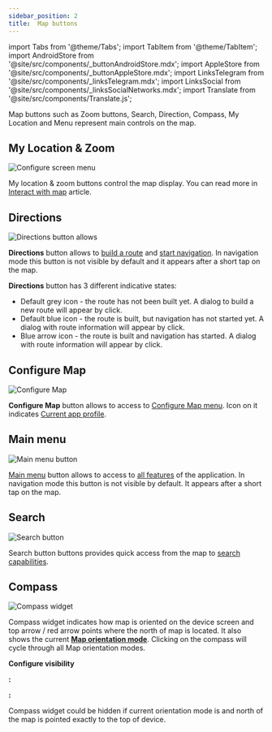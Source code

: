 ```yaml
---
sidebar_position: 2
title:  Map buttons
---
```


import Tabs from '@theme/Tabs';
import TabItem from '@theme/TabItem';
import AndroidStore from '@site/src/components/_buttonAndroidStore.mdx';
import AppleStore from '@site/src/components/_buttonAppleStore.mdx';
import LinksTelegram from '@site/src/components/_linksTelegram.mdx';
import LinksSocial from '@site/src/components/_linksSocialNetworks.mdx';
import Translate from '@site/src/components/Translate.js';


Map buttons such as Zoom buttons, Search, Direction, Compass, My Location and Menu represent main controls on the map.


## My Location & Zoom

![Configure screen menu](@site/static/img/widgets/location_zoom_buttons.png)

My location & zoom buttons control the map display. You can read more in [Interact with map](/docs/documentation/map/interact-with-map#my-location--zoom) article.

## Directions

![Directions button allows](@site/static/img/widgets/directions_button_allows.png)

**Directions** button allows to [build a route](/docs/documentation/navigation) and [start navigation](/docs/documentation/navigation). In navigation mode this button is not visible by default and it appears after a short tap on the map.

**Directions** button has 3 different indicative states:
- Default grey icon - the route has not been built yet. A dialog to build a new route will appear by click.
- Default blue icon - the route is built, but navigation has not started yet. A dialog with route information will appear by click.
- Blue arrow icon - the route is built and navigation has started. A dialog with route information will appear by click.

## Configure Map

![Configure Map](@site/static/img/widgets/configure_map.png)

**Configure Map** button allows to access to [Configure Map menu](/docs/documentation/map/configure-map-menu). Icon on it indicates [Current app profile](/docs/documentation/personal/profiles).

## Main menu

![Main menu button](@site/static/img/widgets/main_menu_button.png)

[Main menu](/docs/documentation/start-with/main-menu) button allows to access to [all features](/docs/documentation/main-menu) of the application. In navigation mode this button is not visible by default. It appears after a short tap on the map.

## Search

![Search button](@site/static/img/widgets/search_button.png)

Search button buttons provides quick access from the map to [search capabilities](/docs/documentation/search/).

## Compass

![Compass widget](@site/static/img/widgets/compass_widget.png)

Compass widget indicates how map is oriented on the device screen and top arrow / red arrow points where the north of map is located. It also shows the current **[Map orientation mode](/docs/documentation/map/interact-with-map#map-orientation--compass)**. Clicking on the compass will cycle through all Map orientation modes.

**Configure visibility**

**<Translate android="true" ids="android_button_seq"/>:** <Translate android="true" ids="shared_string_menu,map_widget_config,map_widget_left,map_widget_compass"/>

**<Translate ios="true" ids="ios_button_seq"/>:** <Translate ios="true" ids="menu,layer_map_appearance,map_widget_left,map_widget_compass"/>

Compass widget could be hidden if current orientation mode is *<Translate android="true" ids="rotate_map_none_opt"/>* and north of the map is pointed exactly to the top of device.
